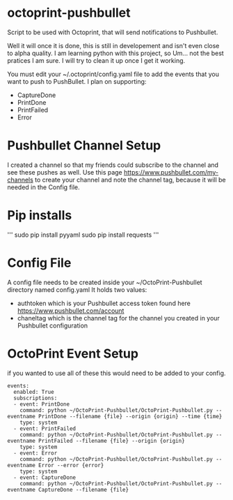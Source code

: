 octoprint-pushbullet
====================

Script to be used with Octoprint, that will send notifications to Pushbullet.

Well it will once it is done, this is still in developement and isn't even close to alpha quality.
I am learning python with this project, so Um... not the best pratices I am sure. 
I will try to clean it up once I get it working. 

You must edit your ~/.octoprint/config.yaml file to add the events that you want to push to PushBullet.
I plan on supporting:
- CaptureDone
- PrintDone
- PrintFailed
- Error

Pushbullet Channel Setup
========================
I created a channel so that my friends could subscribe to the channel and see these pushes as well. Use this page https://www.pushbullet.com/my-channels to create your channel and note the channel tag, because it will be needed in the Config file.

Pip installs
============
'''
sudo pip install pyyaml
sudo pip install requests
'''

Config File
============
A config file needs to be created inside your ~/OctoPrint-Pushbullet directory named config.yaml
It holds two values:
- authtoken 
  which is your Pushbullet access token found here https://www.pushbullet.com/account
- chaneltag
  which is the channel tag for the channel you created in your Pushbullet configuration
  
OctoPrint Event Setup
=======================
if you wanted to use all of these this would need to be added to your config.
```
events:
  enabled: True
  subscriptions:
  - event: PrintDone
    command: python ~/OctoPrint-Pushbullet/OctoPrint-Pushbullet.py --eventname PrintDone --filename {file} --origin {origin} --time {time}
    type: system
  - event: PrintFailed
    command: python ~/OctoPrint-Pushbullet/OctoPrint-Pushbullet.py --eventname PrintFailed --filename {file} --origin {origin}
    type: system
  - event: Error
    command: python ~/OctoPrint-Pushbullet/OctoPrint-Pushbullet.py --eventname Error --error {error}
    type: system
  - event: CaptureDone
    command: python ~/OctoPrint-Pushbullet/OctoPrint-Pushbullet.py --eventname CaptureDone --filename {file}
```
